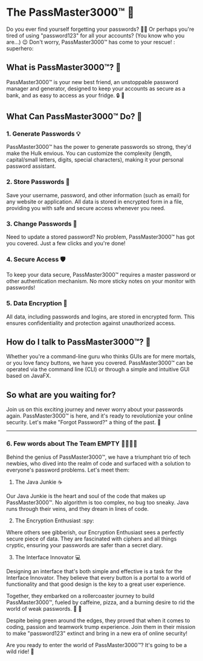 # The PassMaster3000™ :key:

Do you ever find yourself forgetting your passwords? :man_facepalming: Or perhaps you're tired of using "password123"
for all your accounts? (You know who you are...) :wink: Don't worry, PassMaster3000™ has come to your rescue! :
superhero:

## What is PassMaster3000™? :thinking:

PassMaster3000™ is your new best friend, an unstoppable password manager and generator, designed to keep your accounts
as secure as a bank, and as easy to access as your fridge. :lock: :open_book:

## What Can PassMaster3000™ Do? :muscle:

### 1. Generate Passwords :bulb:

PassMaster3000™ has the power to generate passwords so strong, they'd make the Hulk envious. You can customize the
complexity (length, capital/small letters, digits, special characters), making it your personal password assistant.

### 2. Store Passwords :floppy_disk:

Save your username, password, and other information (such as email) for any website or application. All data is stored
in encrypted form in a file, providing you with safe and secure access whenever you need.

### 3. Change Passwords :arrows_counterclockwise:

Need to update a stored password? No problem, PassMaster3000™ has got you covered. Just a few clicks and you're done!

### 4. Secure Access :shield:

To keep your data secure, PassMaster3000™ requires a master password or other authentication mechanism. No more sticky
notes on your monitor with passwords!

### 5. Data Encryption :closed_lock_with_key:

All data, including passwords and logins, are stored in encrypted form. This ensures confidentiality and protection
against unauthorized access.

## How do I talk to PassMaster3000™? :speech_balloon:

Whether you're a command-line guru who thinks GUIs are for mere mortals, or you love fancy buttons, we have you covered.
PassMaster3000™ can be operated via the command line (CLI) or through a simple and intuitive GUI based on JavaFX.

## So what are you waiting for?

Join us on this exciting journey and never worry about your passwords again. PassMaster3000™ is here, and it's ready to
revolutionize your online security. Let's make "Forgot Password?" a thing of the past. :rocket:

---

### 6. Few words about The Team EMPTY :family_man_woman_girl_boy:

Behind the genius of PassMaster3000™, we have a triumphant trio of tech newbies, who dived into the realm of code and
surfaced with a solution to everyone's password problems. Let's meet them:

1. The Java Junkie :coffee:

Our Java Junkie is the heart and soul of the code that makes up PassMaster3000™. No algorithm is too complex, no bug too
sneaky. Java runs through their veins, and they dream in lines of code.

2. The Encryption Enthusiast :spy:

Where others see gibberish, our Encryption Enthusiast sees a perfectly secure piece of data. They are fascinated with
ciphers and all things cryptic, ensuring your passwords are safer than a secret diary.

3. The Interface Innovator :computer:

Designing an interface that's both simple and effective is a task for the Interface Innovator. They believe that every
button is a portal to a world of functionality and that good design is the key to a great user experience.

Together, they embarked on a rollercoaster journey to build PassMaster3000™, fueled by caffeine, pizza, and a burning
desire to rid the world of weak passwords. :pizza: :rocket:

Despite being green around the edges, they proved that when it comes to coding, passion and teamwork trump experience.
Join them in their mission to make "password123" extinct and bring in a new era of online security!

Are you ready to enter the world of PassMaster3000™? It's going to be a wild ride! 🎢
